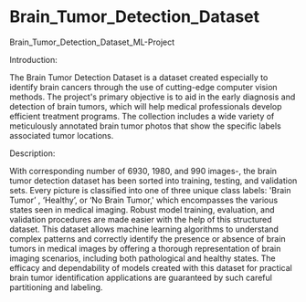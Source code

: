 # Brain_Tumor_Detection_Dataset
Brain_Tumor_Detection_Dataset_ML-Project

Introduction:

The Brain Tumor Detection Dataset is a dataset created especially to identify brain cancers through
the use of cutting-edge computer vision methods. The project's primary objective is to aid in the
early diagnosis and detection of brain tumors, which will help medical professionals develop
efficient treatment programs. The collection includes a wide variety of meticulously annotated
brain tumor photos that show the specific labels associated tumor locations.

Description:

With corresponding number of 6930, 1980, and 990 images-, the brain tumor detection dataset has
been sorted into training, testing, and validation sets. Every picture is classified into one of three
unique class labels: 'Brain Tumor’ , ‘Healthy’, or ‘No Brain Tumor,' which encompasses the
various states seen in medical imaging. Robust model training, evaluation, and validation
procedures are made easier with the help of this structured dataset. This dataset allows machine
learning algorithms to understand complex patterns and correctly identify the presence or absence
of brain tumors in medical images by offering a thorough representation of brain imaging
scenarios, including both pathological and healthy states. The efficacy and dependability of models
created with this dataset for practical brain tumor identification applications are guaranteed by such
careful partitioning and labeling.
